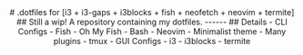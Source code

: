 <div align="center">
# .dotfiles for [i3 + i3-gaps + i3blocks + fish + neofetch + neovim + termite]
## Still a wip!
A repository containing my dotfiles.
------
## Details
- CLI Configs
  - Fish
    - Oh My Fish
  - Bash
  - Neovim
    - Minimalist theme
    - Many plugins
  - tmux
- GUI Configs
  - i3
  - i3blocks
  - termite
  
</div>
